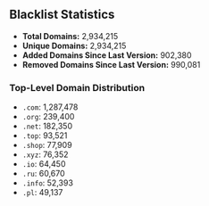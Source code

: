 ## Blacklist Statistics

- **Total Domains:** 2,934,215
- **Unique Domains:** 2,934,215
- **Added Domains Since Last Version:** 902,380
- **Removed Domains Since Last Version:** 990,081

### Top-Level Domain Distribution

-  `.com`: 1,287,478
-  `.org`: 239,400
-  `.net`: 182,350
-  `.top`: 93,521
-  `.shop`: 77,909
-  `.xyz`: 76,352
-  `.io`: 64,450
-  `.ru`: 60,670
-  `.info`: 52,393
-  `.pl`: 49,137
